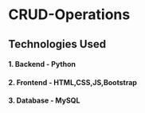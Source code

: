 # CRUD-Operations

## Technologies Used

#### 1. Backend - Python
#### 2. Frontend - HTML,CSS,JS,Bootstrap
#### 3. Database - MySQL
